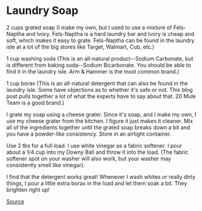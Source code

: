 # Laundry Soap

2 cups grated soap (I make my own, but I used to use a mixture of Fels-Naptha and Ivory.  Fels-Naptha is a hard laundry bar and Ivory is cheap and soft, which makes it easy to grate.  Fels-Naptha can be found in the laundry isle at a lot of the big stores like Target, Walmart, Cub, etc.)

1 cup washing soda (This is an all-natural product--Sodium Carbonate, but is different from baking soda--Sodium Bicarbonate.  You should be able to find it in the laundry isle.  Arm & Hammer is the most common brand.)

1 cup borax (This is an all-natural detergent that can also be found in the laundry isle.  Some have objections as to whether it's safe or not.  This blog post pulls together a lot of what the experts have to say about that.  20 Mule Team is a good brand.)

I grate my soap using a cheese grater.  Since it's soap, and I make my own, I use my cheese grater from the kitchen.  I figure it just makes it cleaner.  Mix all of the ingredients together until the grated soap breaks down a bit and you have a powder-like consistency.  Store in an airtight container.

Use 2 tbs for a full load.  I use white vinegar as a fabric softener.  I pour about a 1/4 cup into my Downy Ball and throw it into the load.  (The fabric softener spot on your washer will also work, but your washer may consistently smell like vinegar).  

I find that the detergent works great!  Whenever I wash whites or really dirty things, I pour a little extra borax in the load and let them soak a bit.  They brighten right up! 

[Source](http://www.contented-bee.com/blog/2014/5/7/laundry-soap)
